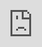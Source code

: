 ```yaml
---
title: Blighted is a trippy Metroidvania from the team behind Guacamelee!
date: '2025-06-06'
excerpt: >-
  Drinkbox Studios is back with a new title called Blighted, a 3D Metroidvania
  that promises to take the concept of generational memory to some bizarre...
coverImage: >-
  https://images.unsplash.com/photo-1677442136019-21780ecad995?w=400&h=200&fit=crop&auto=format
author: AIVibe
tags:
  - Ai
category: General AI
source: >-
  https://www.engadget.com/gaming/blighted-is-a-trippy-metroidvania-from-the-team-behind-guacamelee-000030687.html?src=rss
---
```

<p>Drinkbox Studios is back with a new title called <em>Blighted</em>, a 3D Metroidvania that promises to take the concept of generational memory to some bizarre and compelling new places. It will have a solo or co-op story that sees players fighting their way through a world full of monsters and secrets as they attempt to control the blight that corrupts them. And maybe eat some brains. The game was announced during the <a data-i13n="cpos:1;pos:1" href="https://www.engadget.com/gaming/watch-summer-game-fests-kickoff-stream-here-at-5pm-et-193047477.html">Summer Game Fest kickoff stream</a>.</p>
<div id="3d5099d234e34bd0ace24cf50d885596"><iframe src="https://www.youtube.com/embed/OGU-7zvoNfU?rel=0" style="top:0;left:0;width:100%;height:100%;position:absolute;border:0;" allowfullscreen="" scrolling="no" data-embed-domain="www.youtube.com"></iframe></div>
<p>The team describes <em>Blighted</em> as a &quot;psychedelic western nightmare,&quot; which is pretty much exactly what I love to see from Drinkbox Studios. This company is probably best known for the excellent 2D platformers <a data-i13n="cpos:2;pos:1" href="https://www.engadget.com/2013-04-10-guacamelee-review.html"><em>Guacamelee!</em></a> and <a data-i13n="cpos:3;pos:1" href="https://www.engadget.com/2018-10-19-the-world-of-guacamelee-2.html"><em>Guacamelee! 2</em></a>, but don&#39;t sleep on the surreal dungeon-crawler <em>Severed</em> either. Drinkbox games have a powerful sense of place and clever action mechanics, so I&#39;m very curious to see how they&#39;ll bring those sensibilities into this genre.</p>
<span id="end-legacy-contents"></span>This article originally appeared on Engadget at https://www.engadget.com/gaming/blighted-is-a-trippy-metroidvania-from-the-team-behind-guacamelee-000030687.html?src=rss
